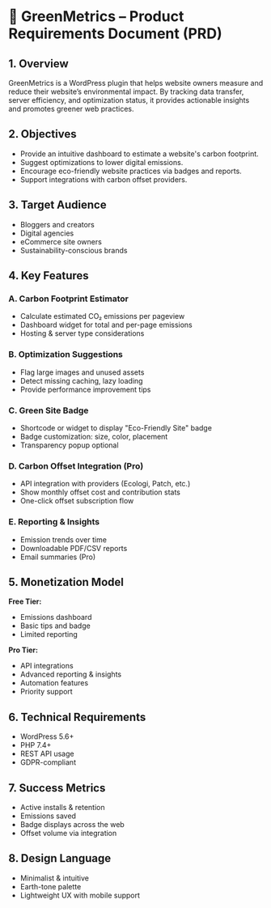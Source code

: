 # 🌱 GreenMetrics – Product Requirements Document (PRD)

## 1. Overview
GreenMetrics is a WordPress plugin that helps website owners measure and reduce their website’s environmental impact. By tracking data transfer, server efficiency, and optimization status, it provides actionable insights and promotes greener web practices.

## 2. Objectives
- Provide an intuitive dashboard to estimate a website's carbon footprint.
- Suggest optimizations to lower digital emissions.
- Encourage eco-friendly website practices via badges and reports.
- Support integrations with carbon offset providers.

## 3. Target Audience
- Bloggers and creators
- Digital agencies
- eCommerce site owners
- Sustainability-conscious brands

## 4. Key Features

### A. Carbon Footprint Estimator
- Calculate estimated CO₂ emissions per pageview
- Dashboard widget for total and per-page emissions
- Hosting & server type considerations

### B. Optimization Suggestions
- Flag large images and unused assets
- Detect missing caching, lazy loading
- Provide performance improvement tips

### C. Green Site Badge
- Shortcode or widget to display "Eco-Friendly Site" badge
- Badge customization: size, color, placement
- Transparency popup optional

### D. Carbon Offset Integration (Pro)
- API integration with providers (Ecologi, Patch, etc.)
- Show monthly offset cost and contribution stats
- One-click offset subscription flow

### E. Reporting & Insights
- Emission trends over time
- Downloadable PDF/CSV reports
- Email summaries (Pro)

## 5. Monetization Model
**Free Tier:**
- Emissions dashboard
- Basic tips and badge
- Limited reporting

**Pro Tier:**
- API integrations
- Advanced reporting & insights
- Automation features
- Priority support

## 6. Technical Requirements
- WordPress 5.6+
- PHP 7.4+
- REST API usage
- GDPR-compliant

## 7. Success Metrics
- Active installs & retention
- Emissions saved
- Badge displays across the web
- Offset volume via integration

## 8. Design Language
- Minimalist & intuitive
- Earth-tone palette
- Lightweight UX with mobile support